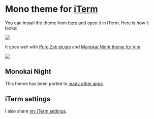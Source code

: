 # Mono theme for [iTerm](https://www.iterm2.com)

You can install the theme from [here](https://cdn.jsdelivr.net/gh/nikitavoloboev/my-mac-os@master/iterm/Mono.itermcolors) and open it in iTerm. Here is how it looks:

![](https://i.imgur.com/vp9Z8lD.png)

It goes well with [Pure Zsh plugin](https://github.com/sindresorhus/pure) and [Monokai Night theme for Vim](https://github.com/nikitavoloboev/vim-monokai-night#readme).

![](https://i.imgur.com/ucvVRvR.png)

## Monokai Night

This theme has been ported to [many other apps](https://wiki.nikitavoloboev.xyz/design/monokai-night-themes).

## iTerm settings

I also share [my iTerm settings](https://www.dropbox.com/s/wx9ijtq4me8fttp/com.googlecode.iterm2.plist?dl=1).
